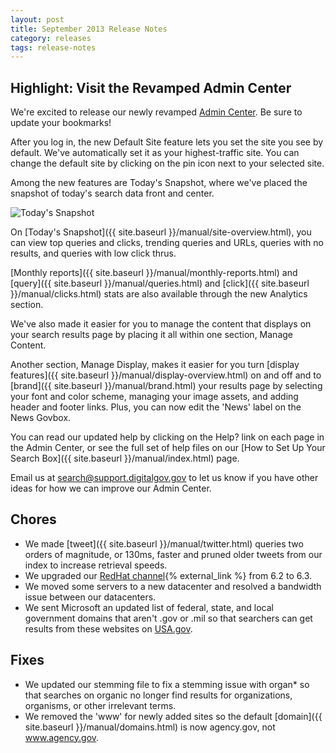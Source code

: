 ```yaml
---
layout: post
title: September 2013 Release Notes
category: releases
tags: release-notes
---
```


## Highlight: Visit the Revamped Admin Center

We're excited to release our newly revamped [Admin Center](https://search.usa.gov/sites/). Be sure to update your bookmarks!

After you log in, the new Default Site feature lets you set the site you see by default. We've automatically set it as your highest-traffic site. You can change the default site by clicking on the pin icon next to your selected site.

Among the new features are Today's Snapshot, where we've placed the snapshot of today's search data front and center.

![Today's Snapshot](https://d3qcdigd1fhos0.cloudfront.net/blog/img/todays-snapshot.png)

On [Today's Snapshot]({{ site.baseurl }}/manual/site-overview.html), you can view top queries and clicks, trending queries and URLs, queries with no results, and queries with low click thrus.

[Monthly reports]({{ site.baseurl }}/manual/monthly-reports.html) and [query]({{ site.baseurl }}/manual/queries.html) and [click]({{ site.baseurl }}/manual/clicks.html) stats are also available through the new Analytics section.

We've also made it easier for you to manage the content that displays on your search results page by placing it all within one section, Manage Content.

Another section, Manage Display, makes it easier for you turn [display features]({{ site.baseurl }}/manual/display-overview.html) on and off and to [brand]({{ site.baseurl }}/manual/brand.html) your results page by selecting your font and color scheme, managing your image assets, and adding header and footer links. Plus, you can now edit the 'News' label on the News Govbox.

You can read our updated help by clicking on the Help? link on each page in the Admin Center, or see the full set of help files on our [How to Set Up Your Search Box]({{ site.baseurl }}/manual/index.html) page.

Email us at <search@support.digitalgov.gov> to let us know if you have other ideas for how we can improve our Admin Center.

## Chores

* We made [tweet]({{ site.baseurl }}/manual/twitter.html) queries two orders of magnitude, or 130ms, faster and pruned older tweets from our index to increase retrieval speeds.
* We upgraded our [RedHat channel](https://access.redhat.com/site/documentation/en-US/Red_Hat_Enterprise_Linux/6/html/6.3_Release_Notes/index.html){% external_link %} from 6.2 to 6.3.
* We moved some servers to a new datacenter and resolved a bandwidth issue between our datacenters.
* We sent Microsoft an updated list of federal, state, and local government domains that aren't .gov or .mil so that searchers can get results from these websites on [USA.gov](https://www.usa.gov).

## Fixes

* We updated our stemming file to fix a stemming issue with organ* so that searches on organic no longer find results for organizations, organisms, or other irrelevant terms.
* We removed the 'www' for newly added sites so the default [domain]({{ site.baseurl }}/manual/domains.html) is now agency.gov, not www.agency.gov.
